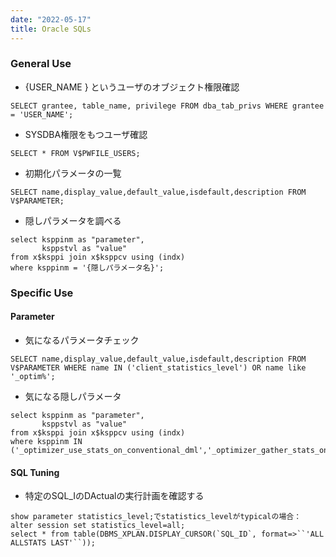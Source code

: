 ```yaml
---
date: "2022-05-17"
title: Oracle SQLs
---
```

### General Use
- {USER_NAME } というユーザのオブジェクト権限確認
```
SELECT grantee, table_name, privilege FROM dba_tab_privs WHERE grantee = 'USER_NAME';
```
- SYSDBA権限をもつユーザ確認
```
SELECT * FROM V$PWFILE_USERS;
```
- 初期化パラメータの一覧
```
SELECT name,display_value,default_value,isdefault,description FROM V$PARAMETER;
```
- 隠しパラメータを調べる
```
select ksppinm as "parameter",
	   ksppstvl as "value"
from x$ksppi join x$ksppcv using (indx)
where ksppinm = '{隠しパラメータ名}';
```

### Specific Use
#### Parameter
- 気になるパラメータチェック
```
SELECT name,display_value,default_value,isdefault,description FROM V$PARAMETER WHERE name IN ('client_statistics_level') OR name like '_optim%';
```
- 気になる隠しパラメータ
```
select ksppinm as "parameter",
	   ksppstvl as "value"
from x$ksppi join x$ksppcv using (indx)
where ksppinm IN ('_optimizer_use_stats_on_conventional_dml','_optimizer_gather_stats_on_conventional_dml');
```
#### SQL Tuning
- 特定のSQL_IのDActualの実行計画を確認する
```
show parameter statistics_level;でstatistics_levelがtypicalの場合：
alter session set statistics_level=all;
select * from table(DBMS_XPLAN.DISPLAY_CURSOR(`SQL_ID`, format=>``'ALL ALLSTATS LAST'``));
```
